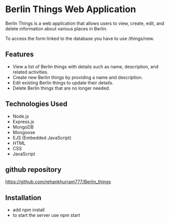 
# Berlin Things Web Application

Berlin Things is a web application that allows users to view, create, edit, and delete information about various places in Berlin.

To access the form linked to the database you have to use /things/new.

## Features

- View a list of Berlin things with details such as name, description, and related activities.
- Create new Berlin things by providing a name and description.
- Edit existing Berlin things to update their details.
- Delete Berlin things that are no longer needed.

## Technologies Used

- Node.js
- Express.js
- MongoDB
- Mongoose
- EJS (Embedded JavaScript)
- HTML
- CSS
- JavaScript

## github repository

https://github.com/rehankhurram777/Berlin_things

## Installation
- add npm install
- to start the server use npm start